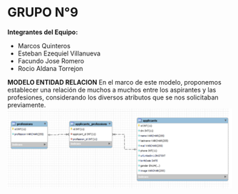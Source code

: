 # GRUPO N°9

**Integrantes del Equipo:**
- Marcos Quinteros
- Esteban Ezequiel Villanueva
- Facundo Jose Romero
- Rocio Aldana Torrejon

 **MODELO ENTIDAD RELACION**
 En el marco de este modelo, proponemos establecer una relación de muchos a muchos entre los aspirantes y las profesiones, considerando los diversos atributos que se nos solicitaban previamente.
![modelo](merChallenge.png)
